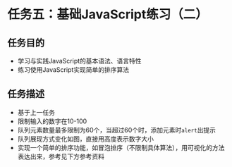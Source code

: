 # 任务五：基础JavaScript练习（二）
## 任务目的
- 学习与实践JavaScript的基本语法、语言特性
- 练习使用JavaScript实现简单的排序算法
## 任务描述
- 基于上一任务
- 限制输入的数字在10-100
- 队列元素数量最多限制为60个，当超过60个时，添加元素时`alert`出提示
- 队列展现方式变化如图，直接用高度表示数字大小
- 实现一个简单的排序功能，如冒泡排序（不限制具体算法），用可视化的方法表达出来，参考见下方参考资料
